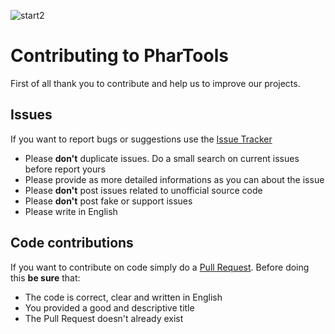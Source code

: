 ![start2](https://cloud.githubusercontent.com/assets/10303538/6315586/9463fa5c-ba06-11e4-8f30-ce7d8219c27d.png)

# Contributing to PharTools

First of all thank you to contribute and help us to improve our projects.

## Issues

If you want to report bugs or suggestions use the [Issue Tracker](https://github.com/EvolSoft/PharTools/issues)

- Please **don't** duplicate issues. Do a small search on current issues before report yours
- Please provide as more detailed informations as you can about the issue
- Please **don't** post issues related to unofficial source code
- Please **don't** post fake or support issues
- Please write in English

## Code contributions

If you want to contribute on code simply do a [Pull Request](https://github.com/EvolSoft/PharTools/pull/new). Before doing this **be sure** that:
- The code is correct, clear and written in English
- You provided a good and descriptive title
- The Pull Request doesn't already exist
